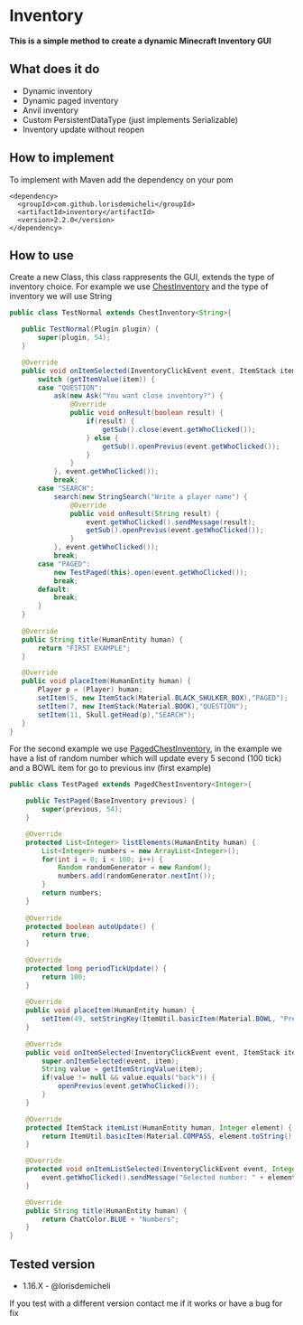 # Inventory

**This is a simple method to create a dynamic Minecraft Inventory GUI**

## What does it do

- Dynamic inventory
- Dynamic paged inventory
- Anvil inventory
- Custom PersistentDataType (just implements Serializable)
- Inventory update without reopen

## How to implement

To implement with Maven add the dependency on your pom

```
<dependency>
  <groupId>com.github.lorisdemicheli</groupId>
  <artifactId>inventory</artifactId>
  <version>2.2.0</version>
</dependency>
```

## How to use

Create a new Class, this class rappresents the GUI, extends the type of inventory choice.
For example we use [ChestInventory](https://github.com/lorisdemicheli/Inventory/blob/main/src/main/java/com/github/lorisdemicheli/inventory/ChestInventory.java)
 and the type of inventory we will use String
 
 ```java
public class TestNormal extends ChestInventory<String>{

	public TestNormal(Plugin plugin) {
		super(plugin, 54);
	}

	@Override
	public void onItemSelected(InventoryClickEvent event, ItemStack item) {
		switch (getItemValue(item)) {
		case "QUESTION":
			ask(new Ask("You want close inventory?") {			
				@Override
				public void onResult(boolean result) {
					if(result) {
						getSub().close(event.getWhoClicked());
					} else {
						getSub().openPrevius(event.getWhoClicked());
					}
				}
			}, event.getWhoClicked());
			break;
		case "SEARCH":
			search(new StringSearch("Write a player name") {
				@Override
				public void onResult(String result) {
					event.getWhoClicked().sendMessage(result);
					getSub().openPrevius(event.getWhoClicked());
				}
			}, event.getWhoClicked());
			break;
		case "PAGED":
			new TestPaged(this).open(event.getWhoClicked());
			break;
		default:
			break;
		}
	}
	
	@Override
	public String title(HumanEntity human) {
		return "FIRST EXAMPLE";
	}

	@Override
	public void placeItem(HumanEntity human) {
		Player p = (Player) human;
		setItem(5, new ItemStack(Material.BLACK_SHULKER_BOX),"PAGED");
		setItem(7, new ItemStack(Material.BOOK),"QUESTION");
		setItem(11, Skull.getHead(p),"SEARCH");
	}
}
```

For the second example we use [PagedChestInventory](https://github.com/lorisdemicheli/Inventory/blob/main/src/main/java/com/github/lorisdemicheli/inventory/PagedChestInventory.java),
in the example we have a list of random number which will update every 5 second (100 tick) and a BOWL item for go to previous inv (first example)

```java
public class TestPaged extends PagedChestInventory<Integer>{

	public TestPaged(BaseInventory previous) {
		super(previous, 54);
	}

	@Override
	protected List<Integer> listElements(HumanEntity human) {
		List<Integer> numbers = new ArrayList<Integer>();
		for(int i = 0; i < 100; i++) {
			Random randomGenerator = new Random();
			numbers.add(randomGenerator.nextInt());
		}
		return numbers;
	}
	
	@Override
	protected boolean autoUpdate() {
		return true;
	}
	
	@Override
	protected long periodTickUpdate() {
		return 100;
	}
	
	@Override
	public void placeItem(HumanEntity human) {
		setItem(49, setStringKey(ItemUtil.basicItem(Material.BOWL, "Previous inv", 1),"back"));
	}
	
	@Override
	public void onItemSelected(InventoryClickEvent event, ItemStack item) {
		super.onItemSelected(event, item);
		String value = getItemStringValue(item);
		if(value != null && value.equals("back")) {
			openPrevius(event.getWhoClicked());
		}
	}

	@Override
	protected ItemStack itemList(HumanEntity human, Integer element) {
		return ItemUtil.basicItem(Material.COMPASS, element.toString(), 1);
	}

	@Override
	protected void onItemListSelected(InventoryClickEvent event, Integer element) {
		event.getWhoClicked().sendMessage("Selected number: " + element);
	}

	@Override
	public String title(HumanEntity human) {
		return ChatColor.BLUE + "Numbers";
	}
}
```


## Tested version

- 1.16.X - @lorisdemicheli

If you test with a different version contact me if it works or have a bug for fix
